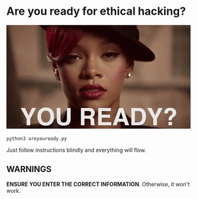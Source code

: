 # Are you ready for ethical hacking?

![](ready.webp)

```
python3 areyouready.py
```

Just follow instructions blindly and everything will flow.

## WARNINGS

**ENSURE YOU ENTER THE CORRECT INFORMATION**. Otherwise, it won't work.